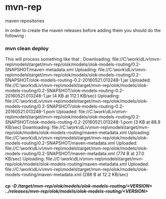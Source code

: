 # mvn-rep
maven repositories

In order to create the maven releases before adding them you should do the following : 

### mvn clean deploy
This will process something like that : 
Downloading: file://C:\work\dLiv\mvn-rep\models\target/mvn-rep/olok/models/olok-models-routing/0.2-SNAPSHOT/maven-metadata.xml
Uploading: file://C:\work\dLiv\mvn-rep\models\target/mvn-rep/olok/models/olok-models-routing/0.2-SNAPSHOT/olok-models-routing-0.2-20160521.013248-1.jar
Uploaded: file://C:\work\dLiv\mvn-rep\models\target/mvn-rep/olok/models/olok-models-routing/0.2-SNAPSHOT/olok-models-routing-0.2-20160521.013248-1.jar (4 KB at 112.1 KB/sec)
Uploading: file://C:\work\dLiv\mvn-rep\models\target/mvn-rep/olok/models/olok-models-routing/0.2-SNAPSHOT/olok-models-routing-0.2-20160521.013248-1.pom
Uploaded: file://C:\work\dLiv\mvn-rep\models\target/mvn-rep/olok/models/olok-models-routing/0.2-SNAPSHOT/olok-models-routing-0.2-20160521.013248-1.pom (3 KB at 88.9 KB/sec)
Downloading: file://C:\work\dLiv\mvn-rep\models\target/mvn-rep/olok/models/olok-models-routing/maven-metadata.xml
Uploading: file://C:\work\dLiv\mvn-rep\models\target/mvn-rep/olok/models/olok-models-routing/0.2-SNAPSHOT/maven-metadata.xml
Uploaded: file://C:\work\dLiv\mvn-rep\models\target/mvn-rep/olok/models/olok-models-routing/0.2-SNAPSHOT/maven-metadata.xml (774 B at 27.0 KB/sec)
Uploading: file://C:\work\dLiv\mvn-rep\models\target/mvn-rep/olok/models/olok-models-routing/maven-metadata.xml
Uploaded: file://C:\work\dLiv\mvn-rep\models\target/mvn-rep/olok/models/olok-models-routing/maven-metadata.xml (288 B at 12.2 KB/sec)

##### cp -D /target/mvn-rep/olok/models/olok-models-routing/\<VERSION\> ../releases/mvn-rep/olok/models/olok-models-routing/\<VERSION\>

